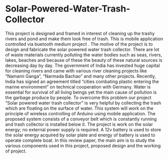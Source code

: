 # Solar-Powered-Water-Trash-Collector
This project is designed and framed in interest of cleaning up the trashy rivers and pond and make them look free of trash. This is mobile application controlled via buetooth medium project .
The motive of the project is to design and fabricate the solar powered water trash collector. There are lot of waste materials currently polluting the water bodies such as seas, rivers, lakes, beaches and because of these the beauty of these natural sources is decreasing day by day. The government of India has invested huge capital for cleaning rivers and came with various river cleaning projects like “Namami Ganga”, “Narmada Bachao” and many other projects. Recently, India has signed an agreement titled “cities combating plastic entering the marine environment” on technical cooperation with Germany. Water is essential for survival of all living beings yet the main cause of pollution is the garbage produce by people. To overcome this problem our project “Solar powered water trash collector” is very helpful by collecting the trash which are floating on the surface of water. This system will work on the principle of wireless controlling of Arduino using mobile application. The proposed system consists of a conveyor belt which is constantly running and trash collector is installed below it. The project is work on the solar energy; no external power supply is required. A 12v battery is used to store the solar energy acquired by solar plate and energy of battery is used to operate complete boat. In this review paper, the main aim is to study the various components used in this project, proposed design and the working of project.
